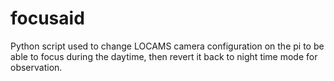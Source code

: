# focusaid

Python script used to change LOCAMS camera configuration on the pi to be able to focus during the daytime,
then revert it back to night time mode for observation.
